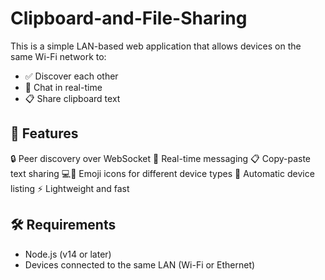 # Clipboard-and-File-Sharing

This is a simple LAN-based web application that allows devices on the same Wi-Fi network to:

- ✅ Discover each other
- 💬 Chat in real-time
- 📋 Share clipboard text

## 🚀 Features

🔒 Peer discovery over WebSocket
💬 Real-time messaging
📋 Copy-paste text sharing
💻📱 Emoji icons for different device types
📡 Automatic device listing
⚡ Lightweight and fast

## 🛠️ Requirements

- Node.js (v14 or later)
- Devices connected to the same LAN (Wi-Fi or Ethernet)
